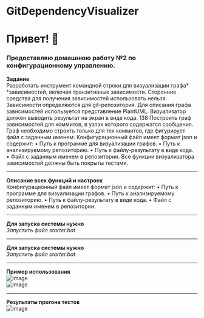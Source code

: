 # GitDependencyVisualizer
# Привет! :wave:  
### Предоставляю домашнюю работу №2 по конфигурационному управлению. 
**Задание**  
Разработать инструмент командной строки для визуализации графа*
*зависимостей, включая транзитивные зависимости. Сторонние средства для
получения зависимостей использовать нельзя.
Зависимости определяются для git-репозитория. Для описания графа
зависимостей используется представление PlantUML. Визуализатор должен
выводить результат на экран в виде кода.
138
Построить граф зависимостей для коммитов, в узлах которого содержатся
сообщения. Граф необходимо строить только для тех коммитов, где фигурирует
файл с заданным именем.
Конфигурационный файл имеет формат json и содержит:
• Путь к программе для визуализации графов.
• Путь к анализируемому репозиторию.
• Путь к файлу-результату в виде кода.
• Файл с заданным именем в репозитории.
Все функции визуализатора зависимостей должны быть покрыты тестами.
____  
**Описание всех функций и настроек**  
Конфигурационный файл имеет формат json и содержит:
• Путь к программе для визуализации графов.
• Путь к анализируемому репозиторию.
• Путь к файлу-результату в виде кода.
• Файл с заданным именем в репозитории.
____  
**Для запуска системы нужно**  
*Запустить файл starter.bat*   
____  
**Для запуска системы нужно**  
*Запустить файл starter.bat*  
____  
**Пример использования**  
![image](https://github.com/user-attachments/assets/95f1ef80-6191-48d4-8b41-c0f3a264f772)  
![image](https://github.com/user-attachments/assets/b7efd068-7313-4b86-904b-55e32c8294b3)  
____  
**Результаты прогона тестов**  
![image](https://github.com/user-attachments/assets/013465ef-6600-4254-b496-23fb5271e7ce)  



